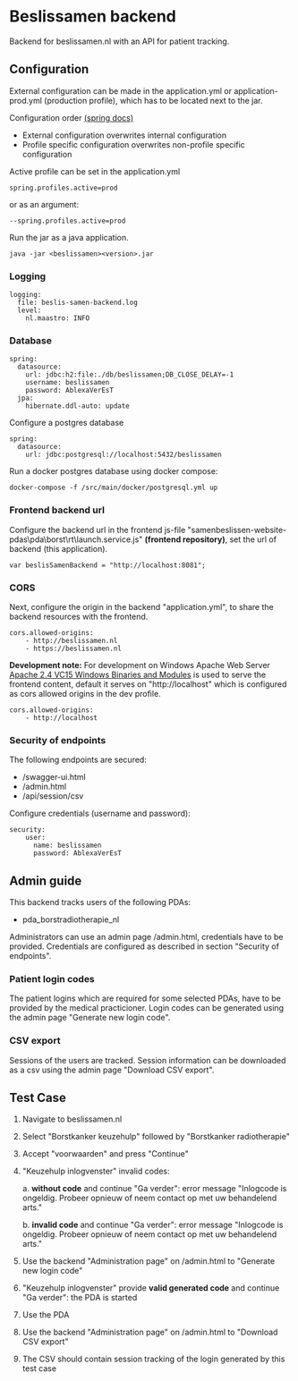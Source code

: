# Beslissamen backend

Backend for beslissamen.nl with an API for patient tracking.

## Configuration

External configuration can be made in the application.yml or application-prod.yml (production profile), which has to be located next to the jar.

Configuration order [(spring docs)](https://docs.spring.io/spring-boot/docs/current/reference/html/boot-features-external-config.html) 
* External configuration overwrites internal configuration
* Profile specific configuration overwrites non-profile specific configuration

Active profile can be set in the application.yml 

    spring.profiles.active=prod

or as an argument:

    --spring.profiles.active=prod

Run the jar as a java application.

    java -jar <beslissamen><version>.jar 
 
### Logging

    logging:
      file: beslis-samen-backend.log
      level:
        nl.maastro: INFO

### Database
    
    spring:
      datasource:
        url: jdbc:h2:file:./db/beslissamen;DB_CLOSE_DELAY=-1
        username: beslissamen
        password: AblexaVerEsT
      jpa:
        hibernate.ddl-auto: update

Configure a postgres database

    spring:
      datasource:
        url: jdbc:postgresql://localhost:5432/beslissamen         
        
Run a docker postgres database using docker compose:        
        
    docker-compose -f /src/main/docker/postgresql.yml up     

### Frontend backend url

Configure the backend url in the frontend js-file "samenbeslissen-website-pdas\pda\borst\rt\launch.service.js" __(frontend repository)__, 
set the url of backend (this application).
  
    var beslisSamenBackend = "http://localhost:8081";


### CORS

Next, configure the origin in the backend "application.yml", to share the backend resources with the frontend.

    cors.allowed-origins:
        - http://beslissamen.nl
        - https://beslissamen.nl

__Development note:__ For development on Windows Apache Web Server [Apache 2.4 VC15 Windows Binaries and Modules](https://www.apachelounge.com/download/) is used to serve the frontend content, default it serves on "http://localhost" which is configured as cors allowed origins in the dev profile.
       
    cors.allowed-origins:
        - http://localhost 
        
### Security of endpoints

The following endpoints are secured:

   * /swagger-ui.html
   * /admin.html
   * /api/session/csv

Configure credentials (username and password):

    security:
        user:
          name: beslissamen
          password: AblexaVerEsT


## Admin guide

This backend tracks users of the following PDAs:

 * pda_borstradiotherapie_nl

Administrators can use an admin page <backend-url>/admin.html, credentials have to be provided.
Credentials are configured as described in section "Security of endpoints". 

### Patient login codes
The patient logins which are required for some selected PDAs, have to be provided by the medical practicioner. 
Login codes can be generated using the admin page "Generate new login code".

### CSV export
Sessions of the users are tracked. Session information can be downloaded as a csv using the admin page "Download CSV export".

## Test Case

1. Navigate to beslissamen.nl
2. Select "Borstkanker keuzehulp" followed by "Borstkanker radiotherapie"
3. Accept "voorwaarden" and press "Continue"
4. "Keuzehulp inlogvenster" invalid codes:
    
    a. __without code__ and continue "Ga verder": error message "Inlogcode is ongeldig. Probeer opnieuw of neem contact op met uw behandelend arts."
    
    b. __invalid code__ and continue "Ga verder": error message "Inlogcode is ongeldig. Probeer opnieuw of neem contact op met uw behandelend arts."

5. Use the backend "Administration page" on <backend-url><port>/admin.html to "Generate new login code"
6. "Keuzehulp inlogvenster" provide __valid generated code__ and continue "Ga verder": the PDA is started
7. Use the PDA
8. Use the backend "Administration page" on <backend-url><port>/admin.html to "Download CSV export"
9. The CSV should contain session tracking of the login generated by this test case